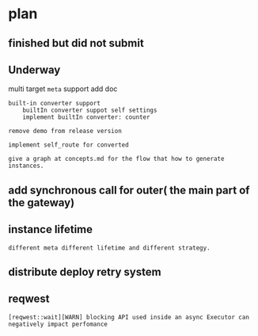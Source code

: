 # plan

## finished but did not submit


## Underway

multi target `meta` support
    add doc 

    built-in converter support
        builtIn converter suppot self settings
        implement builtIn converter: counter
    
    remove demo from release version

    implement self_route for converted
    
    give a graph at concepts.md for the flow that how to generate instances.
    
        
## add synchronous call for outer( the main part of the gateway)

## instance lifetime
    different meta different lifetime and different strategy.

## distribute deploy retry system

## reqwest
    [reqwest::wait][WARN] blocking API used inside an async Executor can negatively impact perfomance



